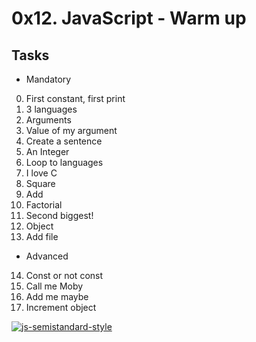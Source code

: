 # 0x12. JavaScript - Warm up

## Tasks

* Mandatory

0. First constant, first print
1. 3 languages
2. Arguments
3. Value of my argument
4. Create a sentence
5. An Integer
6. Loop to languages
7. I love C
8. Square
9. Add
10. Factorial
11. Second biggest!
12. Object
13. Add file

* Advanced

14. Const or not const
15. Call me Moby
16. Add me maybe
17. Increment object

[![js-semistandard-style](https://raw.githubusercontent.com/standard/semistandard/master/badge.svg)](https://github.com/standard/semistandard)